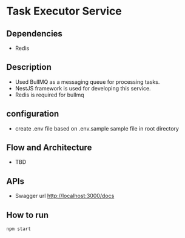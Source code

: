 # Task Executor Service

## Dependencies

* Redis

## Description

* Used BullMQ as a messaging queue for processing tasks.
* NestJS framework is used for developing this service.
* Redis is required for bullmq

## configuration

* create .env file based on .env.sample sample file in root directory

## Flow and Architecture

* TBD

## APIs

* Swagger url <http://localhost:3000/docs>

## How to run

```shell
npm start
```
